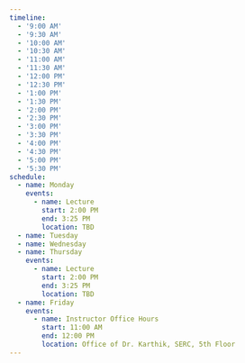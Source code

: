 ```yaml
---
timeline:
  - '9:00 AM'
  - '9:30 AM'
  - '10:00 AM'
  - '10:30 AM'
  - '11:00 AM'
  - '11:30 AM'
  - '12:00 PM'
  - '12:30 PM'
  - '1:00 PM'
  - '1:30 PM'
  - '2:00 PM'
  - '2:30 PM'
  - '3:00 PM'
  - '3:30 PM'
  - '4:00 PM'
  - '4:30 PM'
  - '5:00 PM'
  - '5:30 PM'
schedule:
  - name: Monday
    events:
      - name: Lecture
        start: 2:00 PM
        end: 3:25 PM
        location: TBD
  - name: Tuesday
  - name: Wednesday
  - name: Thursday
    events:
      - name: Lecture
        start: 2:00 PM
        end: 3:25 PM
        location: TBD
  - name: Friday
    events:
      - name: Instructor Office Hours
        start: 11:00 AM
        end: 12:00 PM
        location: Office of Dr. Karthik, SERC, 5th Floor
---
```

